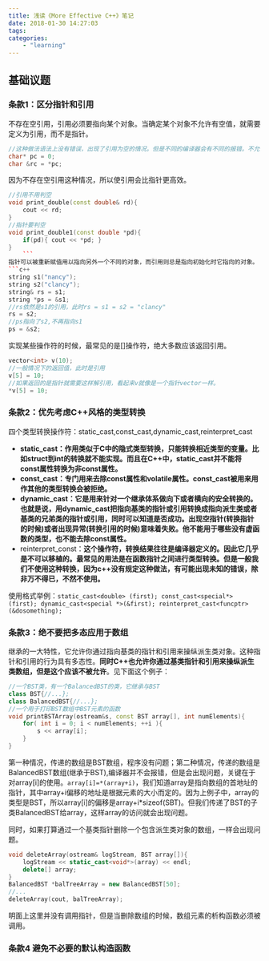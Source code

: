 ```yaml
---
title: 浅读《More Effective C++》笔记
date: 2018-01-30 14:27:03
tags:
categories:
    - "learning"
---
```

## 基础议题
### 条款1：区分指针和引用
不存在空引用，引用必须要指向某个对象。当确定某个对象不允许有空值，就需要定义为引用，而不是指针。
```c++
//这种做法语法上没有错误，出现了引用为空的情况。但是不同的编译器会有不同的报错。不允许出现这样的代码。
char* pc = 0;
char &rc = *pc;
```
因为不存在空引用这种情况，所以使引用会比指针更高效。
<!--more-->
```c++
//引用不用判空
void print_double(const double& rd){
    cout << rd;
}
//指针要判空
void print_double1(const double *pd){
    if(pd){ cout << *pd; }
}
    ```
指针可以被重新赋值用以指向另外一个不同的对象，而引用则总是指向初始化时它指向的对象。
```c++
string s1("nancy");
string s2("clancy");
string& rs = s1;
string *ps = &s1;
//rs依然是s1的引用，此时rs = s1 = s2 = "clancy"
rs = s2;
//ps指向了s2,不再指向s1
ps = &s2;
```
实现某些操作符的时候，最常见的是[]操作符，绝大多数应该返回引用。
```c++
vector<int> v(10);
//一般情况下的返回值，此时是引用
v[5] = 10;
//如果返回的是指针就需要这样解引用，看起来v就像是一个指针vector一样。
*v[5] = 10;
```

### 条款2：优先考虑C++风格的类型转换
四个类型转换操作符：static_cast,const_cast,dynamic_cast,reinterpret_cast

- **static_cast：作用类似于C中的隐式类型转换，只能转换相近类型的变量。比如struct到int的转换就不能实现。而且在C++中，static_cast并不能将const属性转换为非const属性。**
- **const_cast：专门用来去除const属性和volatile属性。const_cast被用来用作其他的类型转换会被拒绝。**
- **dynamic_cast：它是用来针对一个继承体系做向下或者横向的安全转换的。也就是说，用dynamic_cast把指向基类的指针或引用转换成指向派生类或者基类的兄弟类的指针或引用，同时可以知道是否成功。出现空指针(转换指针的时候)或者出现异常(转换引用的时候)意味着失败。他不能用于哪些没有虚函数的类型，也不能去除const属性。**
- reinterpret_const：**这个操作符，转换结果往往是编译器定义的。因此它几乎是不可以移植的。最常见的用法是在函数指针之间进行类型转换。但是一般我们不使用这种转换，因为c++没有规定这种做法，有可能出现未知的错误，除非万不得已，不然不使用。**

使用格式举例：`static_cast<double> (first); const_cast<special*>(first); dynamic_cast<special *>(&first); reinterpret_cast<funcptr> (&dosomething);`

### 条款3：绝不要把多态应用于数组
继承的一大特性，它允许你通过指向基类的指针和引用来操纵派生类对象。这种指针和引用的行为具有多态性。**同时C++也允许你通过基类指针和引用来操纵派生类数组，但是这个应该不被允许**。见下面这个例子：
```c++
//一个BST类，有一个BalancedBST的类，它继承与BST
class BST{//...};
class BalancedBST{//...};
//一个用于打印BST数组中BST元素的函数
void printBSTArray(ostream&s, const BST array[], int numElements){
    for( int i = 0; i < numElements; ++i ){
        s << array[i];
    }
}
```
第一种情况，传递的数组是BST数组，程序没有问题；第二种情况，传递的数组是BalancedBST数组(继承于BST),编译器并不会报错，但是会出现问题，关键在于对array[i]的使用。`array[i]=*(array+i)`，我们知道array是指向数组的首地址的指针，其中array+i偏移的地址是根据元素的大小而定的。因为上例子中，array的类型是BST，所以array[i]的偏移是array+i*sizeof(SBT)。但我们传递了BST的子类BalancedBST给array，这样array的访问就会出现问题。

同时，如果打算通过一个基类指针删除一个包含派生类对象的数组，一样会出现问题。
```c++
void deleteArray(ostream& logStream, BST array[]){
    logStream << static_cast<void*>(array) << endl;
    delete[] array;
}
BalancedBST *balTreeArray = new BalancedBST[50];
//...
deleteArray(cout, balTreeArray);
```
明面上这里并没有调用指针，但是当删除数组的时候，数组元素的析构函数必须被调用。

### 条款4 避免不必要的默认构造函数

